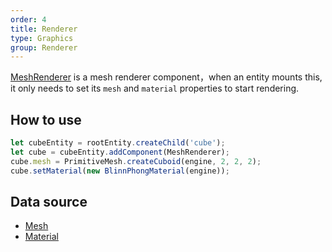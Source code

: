 ```yaml
---
order: 4
title: Renderer
type: Graphics
group: Renderer
---
```


[MeshRenderer](${api}core/MeshRenderer) is a mesh renderer component，when an entity mounts this, it only needs to set its `mesh` and `material` properties to start rendering.

## How to use

``` TypeScript
let cubeEntity = rootEntity.createChild('cube');
let cube = cubeEntity.addComponent(MeshRenderer);
cube.mesh = PrimitiveMesh.createCuboid(engine, 2, 2, 2);
cube.setMaterial(new BlinnPhongMaterial(engine));
```
<playground src="scene-basic.ts"></playground>

## Data source

- [Mesh](${docs}mesh)
- [Material](${docs}material)
